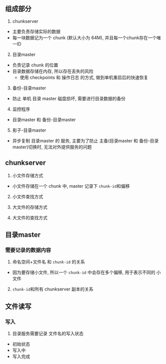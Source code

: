 ## 组成部分
1. chunkserver
- 主要负责存储实际的数据
- 每一块数据记为一个 chunk (默认大小为 64M), 并且每一个chunk存在一个唯一ID

2. 目录master
- 负责记录 chunk 的位置
- 目录数据存储在内存, 所以存在丢失的风险
    - 使用 checkpoints 和 操作日志 的方式, 做到单机重启后的快速恢复

3. 备份-目录master
- 防止 单机 目录 master 磁盘损坏, 需要进行目录数据的备份

4. 监控程序
- 目录master 和 备份-目录master

5. 影子-目录master
- 异步复制 目录master 的 服务, 主要为了防止 主备(目录master 和 备份-目录master)切换时, 无法对外提供服务的问题


## chunkserver
1. 小文件存储方式
- 小文件存储在一个 chunk 中, master 记录下 `chunk-id`和偏移

2. 小文件查找方式

3. 大文件的存储方式

4. 大文件的查找方式


## 目录master
### 需要记录的数据内容
1. 命名空间+文件名 和 `chunk-id` 的关系
- 因为要存储小文件, 所以一个 `chunk-id` 中会存在多个偏移, 用于表示不同的 小文件
2. `chunk-id`和所有 chunkserver 副本的关系


## 文件读写
### 写入
1. 目录服务需要记录 文件名的写入状态
- 初始状态
- 写入中
- 写入完成

